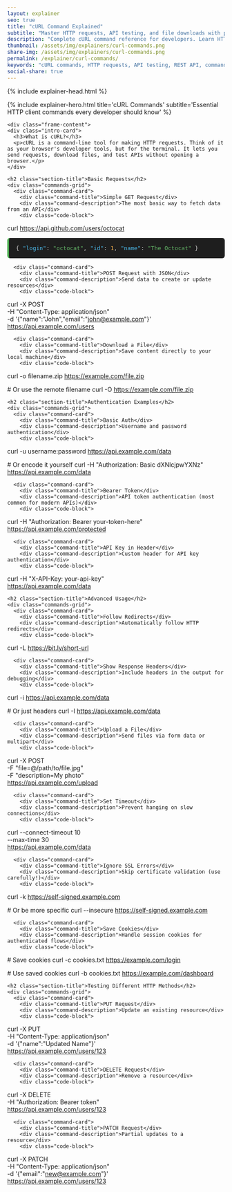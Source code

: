 ```yaml
---
layout: explainer
seo: true
title: "cURL Command Explained"
subtitle: "Master HTTP requests, API testing, and file downloads with practical cURL examples"
description: "Complete cURL command reference for developers. Learn HTTP requests, authentication, file uploads, API testing, and advanced cURL techniques with practical examples and syntax highlighting."
thumbnail: /assets/img/explainers/curl-commands.png
share-img: /assets/img/explainers/curl-commands.png  
permalink: /explainer/curl-commands/
keywords: "cURL commands, HTTP requests, API testing, REST API, command line tools, web development, developer tools, HTTP client, cURL tutorial, cURL examples, API authentication, file download, POST requests, curl, http, api, command-line, web-development, developer-tools"
social-share: true
---
```


{% include explainer-head.html %}

<style>
.intro-card h3 {
  font-size: 1.4rem;
  font-weight: 700;
  margin-bottom: 15px;
  display: flex;
  align-items: center;
}

.intro-card h3::before {
  content: '💡';
  margin-right: 12px;
  font-size: 1.6rem;
}

.intro-card p {
  color: #37474f;
  font-size: 1.05rem;
  line-height: 1.7;
  margin: 0;
}

.section-title {
  color: #1976D2;
  font-size: 2.2rem;
  font-weight: 700;
  margin-bottom: 35px;
  position: relative;
  padding-left: 25px;
}

.section-title::before {
  content: '';
  position: absolute;
  left: 0;
  top: 50%;
  transform: translateY(-50%);
  width: 5px;
  height: 50px;
  background: #2196F3;
  border-radius: 3px;
}

.commands-grid {
  display: grid;
  grid-template-columns: repeat(auto-fit, minmax(450px, 1fr));
  gap: 25px;
  margin-bottom: 60px;
  width: 100%;
  box-sizing: border-box;
}

.command-card {
  background: #fafbfc;
  border-radius: 12px;
  padding: 28px;
  box-shadow: 0 2px 12px rgba(0, 0, 0, 0.08);
  border: 1px solid #e1e8ed;
  transition: all 0.3s ease;
  position: relative;
  width: 100%;
  box-sizing: border-box;
  overflow: hidden;
}

.command-card::before {
  content: '';
  position: absolute;
  top: 0;
  left: 0;
  right: 0;
  height: 3px;
  background: #2196F3;
  border-radius: 12px 12px 0 0;
}

.command-card:hover {
  transform: translateY(-4px);
  box-shadow: 0 8px 24px rgba(33, 150, 243, 0.15);
  border-color: #2196F3;
}

.command-title {
  color: #1976D2;
  font-size: 1.3rem;
  font-weight: 600;
  margin-bottom: 10px;
}

.command-description {
  color: #5f6368;
  font-size: 0.95rem;
  margin-bottom: 18px;
  line-height: 1.5;
}

.code-block {
  background: #263238;
  color: #eceff1;
  padding: 20px;
  border-radius: 8px;
  font-family: 'SF Mono', Monaco, 'Cascadia Code', 'Roboto Mono', Consolas, monospace;
  font-size: 14px;
  line-height: 1.5;
  overflow-x: auto;
  border-left: 4px solid #2196F3;
  margin: 0;
  width: 100%;
  box-sizing: border-box;
  word-break: break-all;
  white-space: pre-wrap;
}

.code-block .command { color: #66bb6a; }
.code-block .url { color: #42a5f5; }
.code-block .flag { color: #ef5350; }
.code-block .string { color: #ffca28; }
.code-block .comment { color: #90a4ae; font-style: italic; }

.response-example {
  background: #1e1e1e;
  color: #d4d4d4;
  padding: 16px;
  border-radius: 6px;
  font-family: 'SF Mono', Monaco, monospace;
  font-size: 13px;
  margin-top: 12px;
  border-left: 4px solid #4caf50;
}

.response-example .json-key { color: #4fc3f7; }
.response-example .json-string { color: #66bb6a; }
.response-example .json-number { color: #ffb74d; }

.tips-card {
  background: linear-gradient(135deg, #e8f5e8 0%, #c8e6c9 100%);
  border: 1px solid #4caf50;
  border-radius: 12px;
  padding: 35px;
  margin-top: 50px;
  box-shadow: 0 4px 16px rgba(76, 175, 80, 0.1);
}

.tips-card h3 {
  color: #2e7d32;
  font-size: 1.6rem;
  font-weight: 700;
  margin-bottom: 20px;
  display: flex;
  align-items: center;
}

.tips-card h3::before {
  content: '✨';
  margin-right: 12px;
  font-size: 1.8rem;
}

.tips-list {
  list-style: none;
  padding: 0;
  margin: 0;
}

.tips-list li {
  margin-bottom: 16px;
  padding-left: 32px;
  position: relative;
  font-size: 1.1rem;
  line-height: 1.6;
  color: #374151;
}

.tips-list li::before {
  content: '→';
  position: absolute;
  left: 0;
  color: #10b981;
  font-weight: bold;
  font-size: 1.2rem;
}

@media (max-width: 768px) {
  body {
    padding: 15px !important;
    background: #f5f7fa !important;
  }
  
  .explainer-frame {
    border-radius: 16px;
    margin: 0;
    box-shadow: 0 10px 30px rgba(0, 0, 0, 0.12);
    border: 1px solid #e2e8f0;
    overflow: hidden;
  }
  
  .hero-header {
    padding: 35px 20px;
    text-align: center;
    position: relative;
    background: linear-gradient(135deg, #2196F3 0%, #1976D2 100%);
  }
  
  .hero-header::after {
    content: '';
    position: absolute;
    bottom: -8px;
    left: 0;
    right: 0;
    height: 8px;
    background: linear-gradient(135deg, #2196F3, #1976D2);
    border-radius: 0 0 16px 16px;
  }
  
  .hero-title {
    font-size: 2.2rem;
    line-height: 1.1;
    margin-bottom: 12px;
    font-weight: 800;
    text-shadow: 0 2px 4px rgba(0, 0, 0, 0.1);
  }
  
  .hero-subtitle {
    font-size: 1rem;
    line-height: 1.4;
    opacity: 0.95;
  }
  
  .branding {
    position: absolute;
    top: 20px;
    right: 20px;
    font-size: 13px;
    padding: 8px 16px;
    margin-bottom: 0;
    background: rgba(255, 255, 255, 0.2);
    border-radius: 20px;
    backdrop-filter: blur(10px);
    border: 1px solid rgba(255, 255, 255, 0.1);
  }
  
  .frame-content {
    padding: 30px 20px;
    background: white;
  }
  
  .intro-card {
    padding: 25px 20px;
    margin-bottom: 35px;
    background: linear-gradient(135deg, #e3f2fd 0%, #bbdefb 100%);
    border: 1px solid #2196F3;
    border-radius: 12px;
    box-shadow: 0 4px 16px rgba(33, 150, 243, 0.1);
  }
  
  .intro-card h3 {
    font-size: 1.2rem;
    margin-bottom: 12px;
    color: #1565c0;
    font-weight: 700;
  }
  
  .intro-card h3::before {
    font-size: 1.4rem;
    margin-right: 10px;
  }
  
  .intro-card p {
    font-size: 0.95rem;
    color: #37474f;
    line-height: 1.6;
  }
  
  .section-title {
    font-size: 1.7rem;
    padding-left: 20px;
    margin-bottom: 25px;
    color: #1976D2;
    font-weight: 700;
  }
  
  .section-title::before {
    height: 35px;
    width: 4px;
    background: #2196F3;
  }
  
  .commands-grid {
    grid-template-columns: 1fr;
    gap: 18px;
    margin-bottom: 45px;
    width: 100%;
    padding: 0;
  }
  
  .command-card {
    padding: 20px;
    border-radius: 12px;
    background: #fafbfc;
    border: 1px solid #e1e8ed;
    box-shadow: 0 2px 12px rgba(0, 0, 0, 0.08);
    position: relative;
    width: 100%;
    box-sizing: border-box;
    overflow: hidden;
  }
  
  .command-card::before {
    content: '';
    position: absolute;
    top: 0;
    left: 0;
    right: 0;
    height: 3px;
    background: #2196F3;
    border-radius: 12px 12px 0 0;
  }
  
  .command-title {
    font-size: 1.15rem;
    margin-bottom: 8px;
    color: #1976D2;
    font-weight: 600;
  }
  
  .command-description {
    font-size: 0.9rem;
    margin-bottom: 16px;
    line-height: 1.5;
    color: #5f6368;
  }
  
  .code-block {
    padding: 16px;
    font-size: 12px;
    line-height: 1.4;
    border-radius: 8px;
    overflow-x: auto;
    -webkit-overflow-scrolling: touch;
    background: #263238;
    color: #eceff1;
    border-left: 4px solid #2196F3;
    width: 100%;
    box-sizing: border-box;
    word-break: break-all;
    white-space: pre-wrap;
  }
  
  .response-example {
    padding: 14px;
    font-size: 11px;
    margin-top: 12px;
    background: #1e1e1e;
    color: #d4d4d4;
    border-left: 4px solid #4caf50;
    border-radius: 6px;
  }
  
  .tips-card {
    padding: 25px 20px;
    margin-top: 40px;
    background: linear-gradient(135deg, #e8f5e8 0%, #c8e6c9 100%);
    border: 1px solid #4caf50;
    border-radius: 12px;
    box-shadow: 0 4px 16px rgba(76, 175, 80, 0.1);
  }
  
  .tips-card h3 {
    font-size: 1.4rem;
    margin-bottom: 18px;
    color: #2e7d32;
    font-weight: 700;
  }
  
  .tips-card h3::before {
    font-size: 1.6rem;
    margin-right: 10px;
  }
  
  .tips-list li {
    font-size: 0.95rem;
    margin-bottom: 12px;
    padding-left: 25px;
    line-height: 1.5;
    color: #374151;
  }
  
  .tips-list li::before {
    font-size: 1rem;
    color: #10b981;
  }
@media (max-width: 480px) {
  body {
    padding: 10px !important;
    background: #f5f7fa !important;
  }
  
  .explainer-frame {
    border-radius: 12px;
    margin: 0;
    box-shadow: 0 8px 25px rgba(0, 0, 0, 0.15);
    border: 1px solid #e2e8f0;
    overflow: hidden;
    background: white;
  }
  
  .hero-header {
    padding: 30px 15px;
    background: linear-gradient(135deg, #2196F3 0%, #1976D2 100%);
    text-align: center;
    position: relative;
  }
  
  .hero-header::after {
    content: '';
    position: absolute;
    bottom: -6px;
    left: 0;
    right: 0;
    height: 6px;
    background: linear-gradient(135deg, #2196F3, #1976D2);
    border-radius: 0 0 12px 12px;
  }
  
  .hero-title {
    font-size: 1.9rem;
    text-align: center;
    font-weight: 800;
    margin-bottom: 10px;
    text-shadow: 0 2px 4px rgba(0, 0, 0, 0.1);
  }
  
  .hero-subtitle {
    font-size: 0.9rem;
    text-align: center;
    opacity: 0.95;
  }
  
  .branding {
    position: absolute;
    top: 15px;
    right: 15px;
    background: rgba(255, 255, 255, 0.25);
    font-size: 11px;
    padding: 6px 12px;
    border-radius: 15px;
    backdrop-filter: blur(10px);
    border: 1px solid rgba(255, 255, 255, 0.15);
  }
  
  .frame-content {
    padding: 25px 15px;
    background: white;
  }
  
  .intro-card {
    padding: 20px 15px;
    border-radius: 10px;
    background: linear-gradient(135deg, #e3f2fd 0%, #bbdefb 100%);
    border: 1px solid #2196F3;
    box-shadow: 0 4px 16px rgba(33, 150, 243, 0.1);
    margin-bottom: 30px;
  }
  
  .section-title {
    font-size: 1.5rem;
    padding-left: 18px;
    color: #1976D2;
    font-weight: 700;
  }
  
  .section-title::before {
    background: #2196F3;
    height: 30px;
    width: 4px;
  }
  
  .command-card {
    padding: 18px 15px;
    border-radius: 10px;
    background: #fafbfc;
    border: 1px solid #e1e8ed;
    box-shadow: 0 2px 12px rgba(0, 0, 0, 0.08);
    position: relative;
  }
  
  .command-card::before {
    content: '';
    position: absolute;
    top: 0;
    left: 0;
    right: 0;
    height: 3px;
    background: #2196F3;
    border-radius: 10px 10px 0 0;
  }
  
  .code-block {
    padding: 14px;
    font-size: 11px;
    border-left-width: 3px;
    background: #263238;
    color: #eceff1;
    border-left-color: #2196F3;
    border-radius: 6px;
  }
  
  .tips-card {
    padding: 20px 15px;
    border-radius: 10px;
    background: linear-gradient(135deg, #e8f5e8 0%, #c8e6c9 100%);
    border: 1px solid #4caf50;
    box-shadow: 0 4px 16px rgba(76, 175, 80, 0.1);
  }
}

/* Improve touch targets and scrolling */
@media (max-width: 768px) {
  .command-card {
    -webkit-tap-highlight-color: rgba(33, 150, 243, 0.1);
    touch-action: manipulation;
  }
  
  .command-card:active {
    transform: translateY(-2px);
    transition: transform 0.1s;
  }
  
  .code-block {
    -webkit-overflow-scrolling: touch;
    scrollbar-width: thin;
  }
  
  .code-block::-webkit-scrollbar {
    height: 4px;
  }
  
  .code-block::-webkit-scrollbar-thumb {
    background: rgba(33, 150, 243, 0.3);
    border-radius: 2px;
  }
  
  /* Improve text selection on mobile */
  .code-block {
    -webkit-user-select: all;
    user-select: all;
  }
  
  /* Better spacing for thumbs */
  .tips-list li {
    min-height: 44px;
    display: flex;
    align-items: flex-start;
    padding-top: 8px;
  }
}
</style>

<!-- SEO: Structured Data -->
<script type="application/ld+json">
{
  "@context": "https://schema.org",
  "@type": "TechArticle",
  "headline": "cURL Command Examples - Complete Developer Guide",
  "description": "Complete cURL command reference for developers. Learn HTTP requests, authentication, file uploads, API testing, and advanced cURL techniques with practical examples.",
  "author": {
    "@type": "Person",
    "name": "Ajit Singh",
    "url": "https://github.com/ajitsing"
  },
  "publisher": {
    "@type": "Person",
    "name": "Ajit Singh",
    "url": "https://ajitsing.github.io"
  },
  "datePublished": "2025-09-08",
  "dateModified": "2025-09-08",
  "mainEntityOfPage": {
    "@type": "WebPage",
    "@id": "https://ajitsing.github.io/explainer/curl-commands/"
  },
  "articleSection": "Web Development",
  "keywords": ["cURL", "HTTP requests", "API testing", "command line", "web development"],
  "about": [
    {
      "@type": "Thing",
      "name": "cURL"
    },
    {
      "@type": "Thing", 
      "name": "HTTP Client"
    },
    {
      "@type": "Thing",
      "name": "API Testing"
    }
  ],
  "teaches": [
    "Basic cURL GET and POST requests",
    "cURL authentication methods",
    "File uploads and downloads with cURL",
    "Advanced cURL options and flags",
    "API testing with cURL"
  ]
}
</script>

<!-- SEO: Additional Meta Tags -->
<meta name="robots" content="index, follow">
<meta name="author" content="Ajit Singh">
<meta property="article:author" content="Ajit Singh">
<meta property="article:section" content="Web Development">
<meta property="article:tag" content="cURL">
<meta property="article:tag" content="HTTP">
<meta property="article:tag" content="API Testing">
<meta property="article:tag" content="Command Line">
<meta property="article:tag" content="Web Development">

<div class="explainer">
  <div class="explainer-frame">
    {% include explainer-hero.html title='cURL Commands' subtitle='Essential HTTP client commands every developer should know' %}
    
    <div class="frame-content">
    <div class="intro-card">
      <h3>What is cURL?</h3>
      <p>cURL is a command-line tool for making HTTP requests. Think of it as your browser's developer tools, but for the terminal. It lets you send requests, download files, and test APIs without opening a browser.</p>
    </div>

    <h2 class="section-title">Basic Requests</h2>
    <div class="commands-grid">
      <div class="command-card">
        <div class="command-title">Simple GET Request</div>
        <div class="command-description">The most basic way to fetch data from an API</div>
        <div class="code-block">
<span class="command">curl</span> <span class="url">https://api.github.com/users/octocat</span>
        </div>
        <div class="response-example">
{
  <span class="json-key">"login"</span>: <span class="json-string">"octocat"</span>,
  <span class="json-key">"id"</span>: <span class="json-number">1</span>,
  <span class="json-key">"name"</span>: <span class="json-string">"The Octocat"</span>
}
        </div>
      </div>

      <div class="command-card">
        <div class="command-title">POST Request with JSON</div>
        <div class="command-description">Send data to create or update resources</div>
        <div class="code-block">
<span class="command">curl</span> <span class="flag">-X POST</span> \
  <span class="flag">-H</span> <span class="string">"Content-Type: application/json"</span> \
  <span class="flag">-d</span> <span class="string">'{"name":"John","email":"john@example.com"}'</span> \
  <span class="url">https://api.example.com/users</span>
        </div>
      </div>

      <div class="command-card">
        <div class="command-title">Download a File</div>
        <div class="command-description">Save content directly to your local machine</div>
        <div class="code-block">
<span class="command">curl</span> <span class="flag">-o</span> filename.zip <span class="url">https://example.com/file.zip</span>

<span class="comment"># Or use the remote filename</span>
<span class="command">curl</span> <span class="flag">-O</span> <span class="url">https://example.com/file.zip</span>
        </div>
      </div>
    </div>

    <h2 class="section-title">Authentication Examples</h2>
    <div class="commands-grid">
      <div class="command-card">
        <div class="command-title">Basic Auth</div>
        <div class="command-description">Username and password authentication</div>
        <div class="code-block">
<span class="command">curl</span> <span class="flag">-u</span> username:password <span class="url">https://api.example.com/data</span>

<span class="comment"># Or encode it yourself</span>
<span class="command">curl</span> <span class="flag">-H</span> <span class="string">"Authorization: Basic dXNlcjpwYXNz"</span> <span class="url">https://api.example.com/data</span>
        </div>
      </div>

      <div class="command-card">
        <div class="command-title">Bearer Token</div>
        <div class="command-description">API token authentication (most common for modern APIs)</div>
        <div class="code-block">
<span class="command">curl</span> <span class="flag">-H</span> <span class="string">"Authorization: Bearer your-token-here"</span> \
  <span class="url">https://api.example.com/protected</span>
        </div>
      </div>

      <div class="command-card">
        <div class="command-title">API Key in Header</div>
        <div class="command-description">Custom header for API key authentication</div>
        <div class="code-block">
<span class="command">curl</span> <span class="flag">-H</span> <span class="string">"X-API-Key: your-api-key"</span> \
  <span class="url">https://api.example.com/data</span>
        </div>
      </div>
    </div>

    <h2 class="section-title">Advanced Usage</h2>
    <div class="commands-grid">
      <div class="command-card">
        <div class="command-title">Follow Redirects</div>
        <div class="command-description">Automatically follow HTTP redirects</div>
        <div class="code-block">
<span class="command">curl</span> <span class="flag">-L</span> <span class="url">https://bit.ly/short-url</span>
        </div>
      </div>

      <div class="command-card">
        <div class="command-title">Show Response Headers</div>
        <div class="command-description">Include headers in the output for debugging</div>
        <div class="code-block">
<span class="command">curl</span> <span class="flag">-i</span> <span class="url">https://api.example.com/data</span>

<span class="comment"># Or just headers</span>
<span class="command">curl</span> <span class="flag">-I</span> <span class="url">https://api.example.com/data</span>
        </div>
      </div>

      <div class="command-card">
        <div class="command-title">Upload a File</div>
        <div class="command-description">Send files via form data or multipart</div>
        <div class="code-block">
<span class="command">curl</span> <span class="flag">-X POST</span> \
  <span class="flag">-F</span> <span class="string">"file=@/path/to/file.jpg"</span> \
  <span class="flag">-F</span> <span class="string">"description=My photo"</span> \
  <span class="url">https://api.example.com/upload</span>
        </div>
      </div>

      <div class="command-card">
        <div class="command-title">Set Timeout</div>
        <div class="command-description">Prevent hanging on slow connections</div>
        <div class="code-block">
<span class="command">curl</span> <span class="flag">--connect-timeout 10</span> \
  <span class="flag">--max-time 30</span> \
  <span class="url">https://api.example.com/data</span>
        </div>
      </div>

      <div class="command-card">
        <div class="command-title">Ignore SSL Errors</div>
        <div class="command-description">Skip certificate validation (use carefully!)</div>
        <div class="code-block">
<span class="command">curl</span> <span class="flag">-k</span> <span class="url">https://self-signed.example.com</span>

<span class="comment"># Or be more specific</span>
<span class="command">curl</span> <span class="flag">--insecure</span> <span class="url">https://self-signed.example.com</span>
        </div>
      </div>

      <div class="command-card">
        <div class="command-title">Save Cookies</div>
        <div class="command-description">Handle session cookies for authenticated flows</div>
        <div class="code-block">
<span class="comment"># Save cookies</span>
<span class="command">curl</span> <span class="flag">-c</span> cookies.txt <span class="url">https://example.com/login</span>

<span class="comment"># Use saved cookies</span>
<span class="command">curl</span> <span class="flag">-b</span> cookies.txt <span class="url">https://example.com/dashboard</span>
        </div>
      </div>
    </div>

    <h2 class="section-title">Testing Different HTTP Methods</h2>
    <div class="commands-grid">
      <div class="command-card">
        <div class="command-title">PUT Request</div>
        <div class="command-description">Update an existing resource</div>
        <div class="code-block">
<span class="command">curl</span> <span class="flag">-X PUT</span> \
  <span class="flag">-H</span> <span class="string">"Content-Type: application/json"</span> \
  <span class="flag">-d</span> <span class="string">'{"name":"Updated Name"}'</span> \
  <span class="url">https://api.example.com/users/123</span>
        </div>
      </div>

      <div class="command-card">
        <div class="command-title">DELETE Request</div>
        <div class="command-description">Remove a resource</div>
        <div class="code-block">
<span class="command">curl</span> <span class="flag">-X DELETE</span> \
  <span class="flag">-H</span> <span class="string">"Authorization: Bearer token"</span> \
  <span class="url">https://api.example.com/users/123</span>
        </div>
      </div>

      <div class="command-card">
        <div class="command-title">PATCH Request</div>
        <div class="command-description">Partial updates to a resource</div>
        <div class="code-block">
<span class="command">curl</span> <span class="flag">-X PATCH</span> \
  <span class="flag">-H</span> <span class="string">"Content-Type: application/json"</span> \
  <span class="flag">-d</span> <span class="string">'{"email":"new@example.com"}'</span> \
  <span class="url">https://api.example.com/users/123</span>
        </div>
      </div>
    </div>
    </div>
  </div>
</div>
